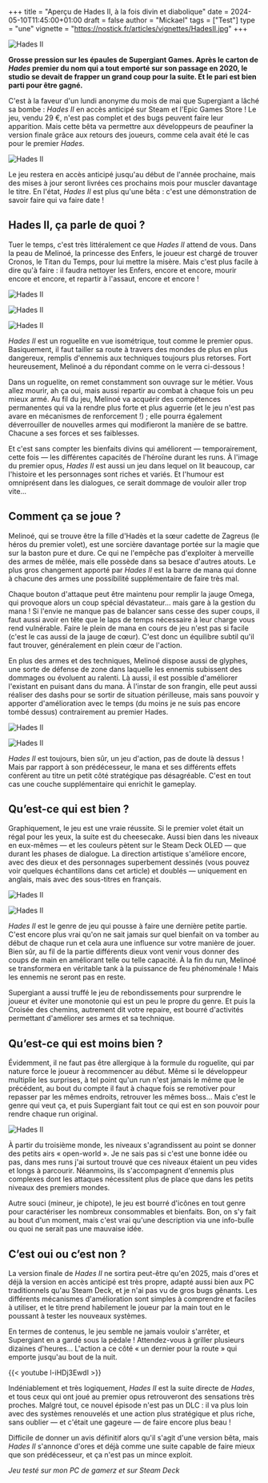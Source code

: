 +++
title = "Aperçu de Hades II, à la fois divin et diabolique"
date = 2024-05-10T11:45:00+01:00
draft = false
author = "Mickael"
tags = ["Test"]
type = "une"
vignette = "https://nostick.fr/articles/vignettes/HadesII.jpg"
+++

![Hades II](Hades-II.jpg "Allez encore un petit tour aux Enfers !")

**Grosse pression sur les épaules de Supergiant Games. Après le carton de *Hades* premier du nom qui a tout emporté sur son passage en 2020, le studio se devait de frapper un grand coup pour la suite. Et le pari est bien parti pour être gagné.**

C'est à la faveur d'un lundi anonyme du mois de mai que Supergiant a lâché sa bombe : *Hades II* en accès anticipé sur Steam et l'Epic Games Store ! Le jeu, vendu 29 €, n'est pas complet et des bugs peuvent faire leur apparition. Mais cette bêta va permettre aux développeurs de peaufiner la version finale grâce aux retours des joueurs, comme cela avait été le cas pour le premier *Hades*.

![Hades II](Hades-II-5.jpg "Melinoé a beau avoir l'air sérieuse, elle ne manque pas de répartie.")

Le jeu restera en accès anticipé jusqu'au début de l'année prochaine, mais des mises à jour seront livrées ces prochains mois pour muscler davantage le titre. En l'état, *Hades II* est plus qu'une bêta : c'est une démonstration de savoir faire qui va faire date !

## Hades II, ça parle de quoi ?

Tuer le temps, c'est très littéralement ce que *Hades II* attend de vous. Dans la peau de Melinoé, la princesse des Enfers, le joueur est chargé de trouver Cronos, le Titan du Temps, pour lui mettre la misère. Mais c'est plus facile à dire qu'à faire : il faudra nettoyer les Enfers, encore et encore, mourir encore et encore, et repartir à l'assaut, encore et encore !

![Hades II](Hades-II-1.jpg "")

![Hades II](Hades-II-2.jpg "")

![Hades II](Hades-II-3.jpg "")


*Hades II* est un roguelite en vue isométrique, tout comme le premier opus. Basiquement, il faut tailler sa route à travers des mondes de plus en plus dangereux, remplis d'ennemis aux techniques toujours plus retorses. Fort heureusement, Melinoé a du répondant comme on le verra ci-dessous !

Dans un roguelite, on remet constamment son ouvrage sur le métier. Vous allez mourir, ah ça oui, mais aussi repartir au combat à chaque fois un peu mieux armé. Au fil du jeu, Melinoé va acquérir des compétences permanentes qui va la rendre plus forte et plus aguerrie (et le jeu n'est pas avare en mécanismes de renforcement !) ; elle pourra également déverrouiller de nouvelles armes qui modifieront la manière de se battre. Chacune a ses forces et ses faiblesses.

Et c'est sans compter les bienfaits divins qui améliorent — temporairement, cette fois — les différentes capacités de l'héroïne durant les runs. À l'image du premier opus, *Hades II* est aussi un jeu dans lequel on lit beaucoup, car l'histoire et les personnages sont riches et variés. Et l'humour est omniprésent dans les dialogues, ce serait dommage de vouloir aller trop vite…

## Comment ça se joue ?

Melinoé, qui se trouve être la fille d'Hadès et la sœur cadette de Zagreus (le héros du premier volet), est une sorcière davantage portée sur la magie que sur la baston pure et dure. Ce qui ne l'empêche pas d'exploiter à merveille des armes de mêlée,  mais elle possède dans sa besace d'autres atouts. Le plus gros changement apporté par *Hades II* est la barre de mana qui donne à chacune des armes une possibilité supplémentaire de faire très mal.

Chaque bouton d'attaque peut être maintenu pour remplir la jauge Omega, qui provoque alors un coup spécial dévastateur… mais gare à la gestion du mana ! Si l'envie ne manque pas de balancer sans cesse des super coups, il faut aussi avoir en tête que le laps de temps nécessaire à leur charge vous rend vulnérable. Faire le plein de mana en cours de jeu n'est pas si facile (c'est le cas aussi de la jauge de cœur). C'est donc un équilibre subtil qu'il faut trouver, généralement en plein cœur de l'action.

En plus des armes et des techniques, Melinoé dispose aussi de glyphes, une sorte de défense de zone dans laquelle les ennemis subissent des dommages ou évoluent au ralenti. Là aussi, il est possible d'améliorer l'existant en puisant dans du mana. À l'instar de son frangin, elle peut aussi réaliser des dashs pour se sortir de situation périlleuse, mais sans pouvoir y apporter d'amélioration avec le temps (du moins je ne suis pas encore tombé dessus) contrairement au premier Hades.

![Hades II](Hades-II-9.jpg "Les dieux vous octroient des bienfaits en cours de run.")

![Hades II](Hades-II-8.jpg "Les Arcanes bonifient les capacités de Melanoé, mais il faut bien les choisir.")

*Hades II* est toujours, bien sûr, un jeu d'action, pas de doute là dessus ! Mais par rapport à son prédécesseur, le mana et ses différents effets confèrent au titre un petit côté stratégique pas désagréable. C'est en tout cas une couche supplémentaire qui enrichit le gameplay.

## Qu’est-ce qui est bien ?

Graphiquement, le jeu est une vraie réussite. Si le premier volet était un régal pour les yeux, la suite est du cheesecake. Aussi bien dans les niveaux en eux-mêmes — et les couleurs pètent sur le Steam Deck OLED — que durant les phases de dialogue. La direction artistique s'améliore encore, avec des dieux et des personnages superbement dessinés (vous pouvez voir quelques échantillons dans cet article) et doublés — uniquement en anglais, mais avec des sous-titres en français.

![Hades II](Hades-II-6.jpg "")

![Hades II](Hades-II-7.jpg "")

*Hades II* est le genre de jeu qui pousse à faire une dernière petite partie. C'est encore plus vrai qu'on ne sait jamais sur quel bienfait on va tomber au début de chaque run et cela aura une influence sur votre manière de jouer. Bien sûr, au fil de la partie différents dieux vont venir vous donner des coups de main en améliorant telle ou telle capacité. À la fin du run, Melinoé se transformera en véritable tank à la puissance de feu phénoménale ! Mais les ennemis ne seront pas en reste. 

Supergiant a aussi truffé le jeu de rebondissements pour surprendre le joueur et éviter une monotonie qui est un peu le propre du genre. Et puis la Croisée des chemins, autrement dit votre repaire, est bourré d'activités permettant d'améliorer ses armes et sa technique.

## Qu’est-ce qui est moins bien ?

Évidemment, il ne faut pas être allergique à la formule du roguelite, qui par nature force le joueur à recommencer au début. Même si le développeur multiplie les surprises, à tel point qu'un run n'est jamais le même que le précédent, au bout du compte il faut à chaque fois se remotiver pour repasser par les mêmes endroits, retrouver les mêmes boss… Mais c'est le genre qui veut ça, et puis Supergiant fait tout ce qui est en son pouvoir pour rendre chaque run original.

![Hades II](Hades-II-4.jpg "Hop, une nouvelle mort. Vous allez souvent voir ce panneau…")

À partir du troisième monde, les niveaux s'agrandissent au point se donner des petits airs « open-world ». Je ne sais pas si c'est une bonne idée ou pas, dans mes runs j'ai surtout trouvé que ces niveaux étaient un peu vides et longs à parcourir. Néanmoins, ils s'accompagnent d'ennemis plus complexes dont les attaques nécessitent plus de place que dans les petits niveaux des premiers mondes.

Autre souci (mineur, je chipote), le jeu est bourré d'icônes en tout genre pour caractériser les nombreux consommables et bienfaits. Bon, on s'y fait au bout d'un moment, mais c'est vrai qu'une description via une info-bulle ou quoi ne serait pas une mauvaise idée.

## C’est oui ou c’est non ?

La version finale de *Hades II* ne sortira peut-être qu'en 2025, mais d'ores et déjà la version en accès anticipé est très propre, adapté aussi bien aux PC traditionnels qu'au Steam Deck, et je n'ai pas vu de gros bugs gênants. Les différents mécanismes d'amélioration sont simples à comprendre et faciles à utiliser, et le titre prend habilement le joueur par la main tout en le poussant à tester les nouveaux systèmes.

En termes de contenus, le jeu semble ne jamais vouloir s'arrêter, et Supergiant en a gardé sous la pédale ! Attendez-vous à griller plusieurs dizaines d'heures… L'action a ce côté « un dernier pour la route » qui emporte jusqu'au bout de la nuit. 

{{< youtube l-iHDj3EwdI >}} 

Indéniablement et très logiquement, *Hades II* est la suite directe de *Hades*, et tous ceux qui ont joué au premier opus retrouveront des sensations très proches. Malgré tout, ce nouvel épisode n'est pas un DLC : il va plus loin avec des systèmes renouvelés et une action plus stratégique et plus riche, sans oublier — et c'était une gageure — de faire encore plus beau !

Difficile de donner un avis définitif alors qu'il s'agit d'une version bêta, mais *Hades II* s'annonce d'ores et déjà comme une  suite capable de faire mieux que son prédécesseur, et ça n'est pas un mince exploit.

*Jeu testé sur mon PC de gamerz et sur Steam Deck*